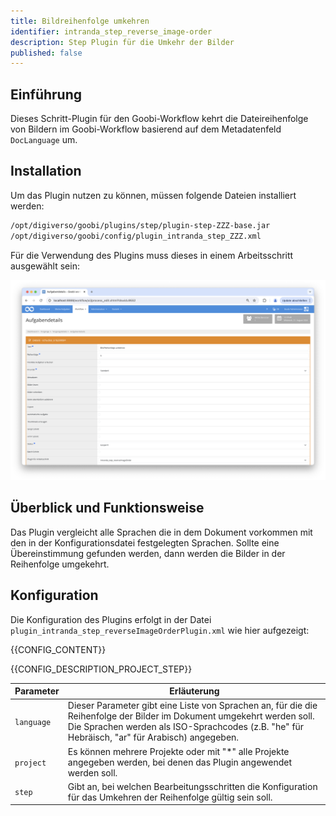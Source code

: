 ```yaml
---
title: Bildreihenfolge umkehren
identifier: intranda_step_reverse_image-order
description: Step Plugin für die Umkehr der Bilder
published: false
---
```


## Einführung
Dieses Schritt-Plugin für den Goobi-Workflow kehrt die Dateireihenfolge von Bildern im Goobi-Workflow basierend auf dem Metadatenfeld `DocLanguage` um.

## Installation
Um das Plugin nutzen zu können, müssen folgende Dateien installiert werden:

```bash
/opt/digiverso/goobi/plugins/step/plugin-step-ZZZ-base.jar
/opt/digiverso/goobi/config/plugin_intranda_step_ZZZ.xml
```

Für die Verwendung des Plugins muss dieses in einem Arbeitsschritt ausgewählt sein:

![Konfiguration des Arbeitsschritts für die Nutzung des Plugins](screen1_de.png)


## Überblick und Funktionsweise
Das Plugin vergleicht alle Sprachen die in dem Dokument vorkommen mit den in der Konfigurationsdatei festgelegten Sprachen. Sollte eine Übereinstimmung gefunden werden, dann werden die Bilder in der Reihenfolge umgekehrt. 


## Konfiguration
Die Konfiguration des Plugins erfolgt in der Datei `plugin_intranda_step_reverseImageOrderPlugin.xml` wie hier aufgezeigt:

{{CONFIG_CONTENT}}

{{CONFIG_DESCRIPTION_PROJECT_STEP}}

Parameter               | Erläuterung
------------------------|------------------------------------
`language`              | Dieser Parameter gibt eine Liste von Sprachen an, für die die Reihenfolge der Bilder im Dokument umgekehrt werden soll. Die Sprachen werden als ISO-Sprachcodes (z.B. "he" für Hebräisch, "ar" für Arabisch) angegeben. |
`project`               | Es können mehrere Projekte oder mit "*" alle Projekte angegeben werden, bei denen das Plugin angewendet werden soll. |
`step`                  | Gibt an, bei welchen Bearbeitungsschritten die Konfiguration für das Umkehren der Reihenfolge gültig sein soll. |
